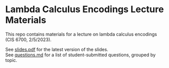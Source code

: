 # Lambda Calculus Encodings Lecture Materials

This repo contains materials for a lecture on lambda calculus encodings (CIS 6700, 2/5/2023). 

See [slides.pdf](slides.pdf) for the latest version of the slides.              
See [questions.md](questions.md) for a list of student-submitted questions, grouped by topic. 

